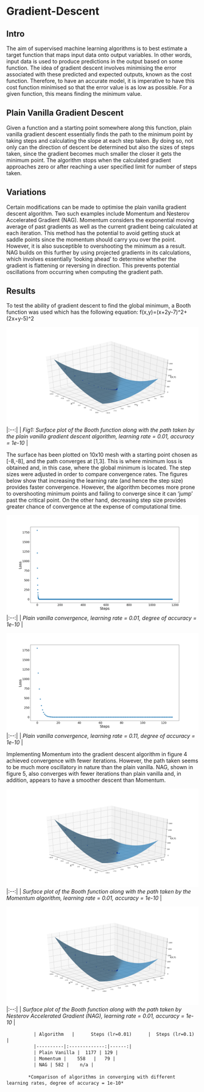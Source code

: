 # Gradient-Descent
## Intro
The aim of supervised machine learning algorithms is to best estimate a target function that maps input data onto output variables. In other words, input data is used to produce predictions in the output based on some function. The idea of gradient descent involves minimising the error associated with these predicted and expected outputs, known as the cost function. Therefore, to have an accurate model, it is imperative to have this cost function minimised so that the error value is as low as possible. For a given function, this means finding the minimum value. 
## Plain Vanilla Gradient Descent
Given a function and a starting point somewhere along this function, plain vanilla gradient descent essentially finds the path to the minimum point by taking steps and calculating the slope at each step taken. By doing so, not only can the direction of descent be determined but also the sizes of steps taken, since the gradient becomes much smaller the closer it gets the minimum point. The algorithm stops when the calculated gradient approaches zero or after reaching a user specified limit for number of steps taken. 
## Variations
Certain modifications can be made to optimise the plain vanilla gradient descent algorithm. Two such examples include Momentum and Nesterov Accelerated Gradient (NAG). Momentum considers the exponential moving average of past gradients as well as the current gradient being calculated at each iteration. This method has the potential to avoid getting stuck at saddle points since the momentum should carry you over the point. However, it is also susceptible to overshooting the minimum as a result. NAG builds on this further by using projected gradients in its calculations, which involves essentially ‘looking ahead’ to determine whether the gradient is flattening or reversing in direction. This prevents potential oscillations from occurring when computing the gradient path. 

## Results
To test the ability of gradient descent to find the global minimum, a Booth function was used which has the following equation: f(x,y)=(x+2y-7)^2+(2x+y-5)^2

![fig1](https://github.com/booki96/Gradient-Descent/blob/master/vanilla.png) 
|:--:| 
| *Fig1: Surface plot of the Booth function along with the path taken by the plain vanilla gradient descent algorithm, learning rate = 0.01, accuracy = 1e-10* |

The surface has been plotted on 10x10 mesh with a starting point chosen as [-8,-8], and the path converges at [1,3]. This is where minimum loss is obtained and, in this case, where the global minimum is located.
The step sizes were adjusted in order to compare convergence rates. The figures below show that increasing the learning rate (and hence the step size) provides faster convergence. However, the algorithm becomes more prone to overshooting minimum points and failing to converge since it can ‘jump’ past the critical point. On the other hand, decreasing step size provides greater chance of convergence at the expense of computational time.  

![fig2](https://github.com/booki96/Gradient-Descent/blob/master/lr%3D.01.png)
|:--:| 
| *Plain vanilla convergence, learning rate = 0.01, degree of accuracy = 1e-10* |

![fig3](https://github.com/booki96/Gradient-Descent/blob/master/lr%3D.1.png)
|:--:| 
| *Plain vanilla convergence, learning rate = 0.11, degree of accuracy = 1e-10* |

Implementing Momentum into the gradient descent algorithm in figure 4 achieved convergence with fewer iterations. However, the path taken seems to be much more oscillatory in nature than the plain vanilla. NAG, shown in figure 5, also converges with fewer iterations than plain vanilla and, in addition, appears to have a smoother descent than Momentum. 

![fig4](https://github.com/booki96/Gradient-Descent/blob/master/momentum.png)
|:--:| 
| *Surface plot of the Booth function along with the path taken by the Momentum algorithm, learning rate = 0.01, accuracy = 1e-10* |

![fig5](https://github.com/booki96/Gradient-Descent/blob/master/nag.png)
|:--:| 
| *Surface plot of the Booth function along with the path taken by Nesterov Accelerated Gradient (NAG), learning rate = 0.01, accuracy = 1e-10* |

              | Algorithm   |      Steps (lr=0.01)      |  Steps (lr=0.1) |
              |----------|:-------------:|------:|
              | Plain Vanilla |  1177 | 129 |
              | Momentum |    558   |   79 |
              | NAG | 582 |    n/a |

            *Comparison of algorithms in converging with different learning rates, degree of accuracy = 1e-10*
